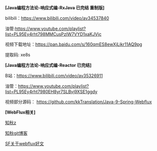 
**[Java编程方法论-响应式编-RxJava 已完结 重制版]**

   bilibili：https://www.bilibili.com/video/av34537840
   
  油管:https://www.youtube.com/playlist?list=PL95Ey4rht798MMCusPzIW7VYD1xaKJVjc
       
视频下载地址：https://pan.baidu.com/s/160qmES8ewXjLikr11AQ9pg

提取码: xe8s

**[Java编程方法论-响应式编-Reactor 已完结]** 

  B站：https://www.bilibili.com/video/av35326911
        
  油管：https://www.youtube.com/playlist?list=PL95Ey4rht7980EH8yr7SLBvj9XSE1ggdy
       
视频部分源码： https://github.com/kkTranslation/Java-9-Spring-Webflux

**[WebFlux相关]**

  [知秋z](https://juejin.im/user/59c7640851882578e00ddf90)
  
  [知秋git博客](https://muyinchen.github.io/)
  
  [SF关于webflux好文](https://segmentfault.com/a/1190000017203341?utm_source=tag-newest)
